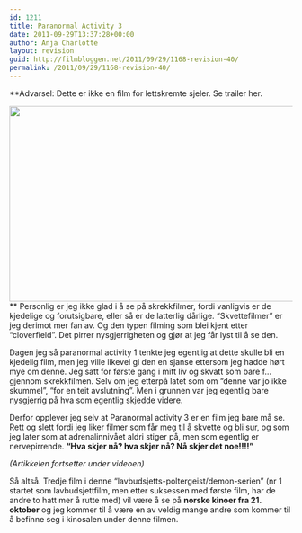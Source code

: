 ```yaml
---
id: 1211
title: Paranormal Activity 3
date: 2011-09-29T13:37:28+00:00
author: Anja Charlotte
layout: revision
guid: http://filmbloggen.net/2011/09/29/1168-revision-40/
permalink: /2011/09/29/1168-revision-40/
---
```

**Advarsel: Dette er ikke en film for lettskremte sjeler. Se trailer her.<!--more-->

  
<a href="http://filmbloggen.net/2011/09/29/paranormal-activity-3/paranormal-activity-3/" rel="attachment wp-att-1203"><img class="alignnone size-large wp-image-1203" src="http://filmbloggen.net/wp-content/uploads//2011/09/xigatlb2-620x348.jpg" alt="" width="620" height="348" /></a>  
** Personlig er jeg ikke glad i å se på skrekkfilmer, fordi vanligvis er de kjedelige og forutsigbare, eller så er de latterlig dårlige. “Skvettefilmer” er jeg derimot mer fan av. Og den typen filming som blei kjent etter “cloverfield”. Det pirrer nysgjerrigheten og gjør at jeg får lyst til å se den.

Dagen jeg så paranormal activity 1 tenkte jeg egentlig at dette skulle bli en kjedelig film, men jeg ville likevel gi den en sjanse ettersom jeg hadde hørt mye om denne. Jeg satt for første gang i mitt liv og skvatt som bare f&#8230; gjennom skrekkfilmen. Selv om jeg etterpå latet som om “denne var jo ikke skummel”, “for en teit avslutning”. Men i grunnen var jeg egentlig bare nysgjerrig på hva som egentlig skjedde videre.

Derfor opplever jeg selv at Paranormal activity 3 er en film jeg bare må se. Rett og slett fordi jeg liker filmer som får meg til å skvette og bli sur, og som jeg later som at adrenalinnivået aldri stiger på, men som egentlig er nervepirrende. **“Hva skjer nå? hva skjer nå? Nå skjer det noe!!!!”**

_(Artikkelen fortsetter under videoen)_

<span class='embed-youtube' style='text-align:center; display: block;'></span>

Så altså. Tredje film i denne “lavbudsjetts-poltergeist/demon-serien” (nr 1 startet som lavbudsjettfilm, men etter suksessen med første film, har de andre to hatt mer å rutte med) vil være å se på **norske kinoer fra 21. oktober** og jeg kommer til å være en av veldig mange andre som kommer til å befinne seg i kinosalen under denne filmen.